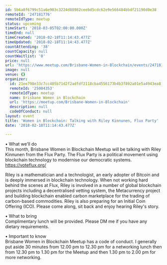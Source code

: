 ```yaml
---
id: 5b6a8f6799c51a6e903c3224d88982ceebd5cdc62e9e566484bbdf21190d0e38
remoteId: '247181776'
remoteIdType: meetup
status: upcoming
timeStart: '2018-03-05T02:00:00.000Z'
timeEnd: null
timeCreated: '2018-02-18T11:14:43.477Z'
timeUpdated: '2018-02-18T11:14:43.477Z'
countAttending: '38'
countCapacity: null
countWaitlist: '0'
price: null
url: 'https://www.meetup.com/Brisbane-Women-in-Blockchain/events/247181776/'
image: null
venue: {}
organizer:
  id: 21ee798e33c7cc405b71d2f2adfdf2118cba4556173b4b3f892a01e5a4943ea8
  remoteId: '25004353'
  remoteIdType: meetup
  name: Brisbane Women in Blockchain
  url: 'https://meetup.com/Brisbane-Women-in-Blockchain'
  description: null
  codeOfConduct: null
layout: event
title: 'Women in Blockchain: Talking with Riley Kinnunen, Flux Party'
date: '2018-02-18T11:14:43.477Z'

---
```

<p>• What we'll do<br/>This month, Brisbane Women in Blockchain Meetup will be talking with Riley Kinnunen from the Flux Party. The Flux Party is a political movement using blockchain technology to modernise our democratic systems. <a href="https://voteflux.org/" class="linkified">https://voteflux.org/</a></p> <p>Riley is a mathematician and a technologist, an early adopter of Bitcoin and is deeply immersed in blockchain technology. When not working hard behind the scenes at Flux, Riley is involved in a number of global blockchain projects including a decentralised vetting system, the Metacurrency project and building blockchain enabled carbon marketplace for the trading of carbon-based commodities. Riley is also preparing for an Initial Coin Offering (ICO). Please come along, sit back and enjoy hearing Riley's story.</p> <p>• What to bring<br/>Complimentary lunch will be provided. Please DM me if you have any dietary requirements.</p> <p>• Important to know<br/>Brisbane Women in Blockchain Meetup has a code of conduct. I generally put aside 30 minutes from 12.00 pm to 12.30 pm for a networking lunch then from 12.30 pm to 1.30 pm for the Meetup and then 1.30 pm to 2.00 pm for more networking.</p>
